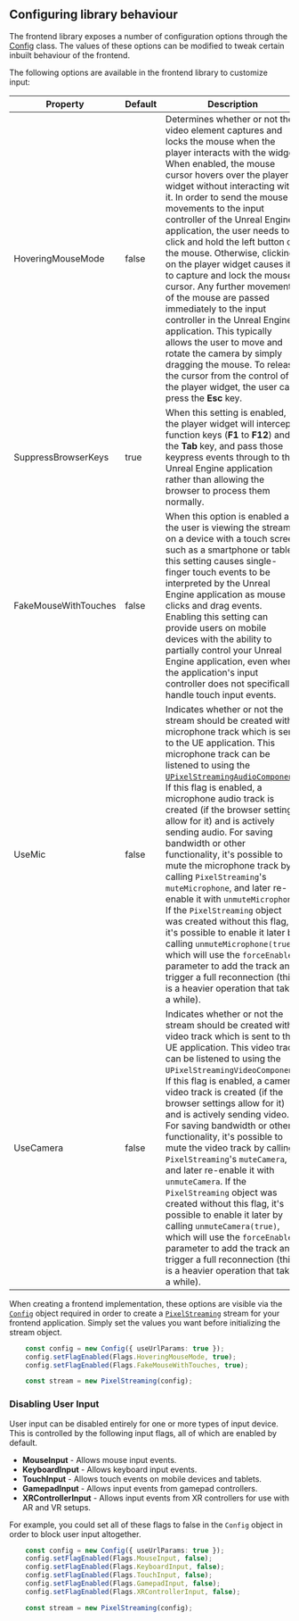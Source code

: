 ## Configuring library behaviour

The frontend library exposes a number of configuration options through the [Config](/Frontend/library/src/Config/Config.ts) class. The values of these options can be modified to tweak certain inbuilt behaviour of the frontend.

The following options are available in the frontend library to customize input:

|       Property       | Default | Description |
|         ---          |   ---   |     ---     |
|   HoveringMouseMode  |  false  | Determines whether or not the video element captures and locks the mouse when the player interacts with the widget. When enabled, the mouse cursor hovers over the player widget without interacting with it. In order to send the mouse movements to the input controller of the Unreal Engine application, the user needs to click and hold the left button of the mouse. Otherwise, clicking on the player widget causes it to capture and lock the mouse cursor. Any further movements of the mouse are passed immediately to the input controller in the Unreal Engine application. This typically allows the user to move and rotate the camera by simply dragging the mouse. To release the cursor from the control of the player widget, the user can press the **Esc** key. |
|  SuppressBrowserKeys |   true  | When this setting is enabled, the player widget will intercept function keys (**F1** to **F12**) and the **Tab** key, and pass those keypress events through to the Unreal Engine application rather than allowing the browser to process them normally.| This means, for example, that while this setting is active, pressing **F5** will not refresh the player page in the browser. Instead, that event is passed through to the Unreal Engine application, and has its usual function of switching the view to visualize shader complexity.
| FakeMouseWithTouches |  false  | When this option is enabled and the user is viewing the stream on a device with a touch screen such as a smartphone or tablet, this setting causes single-finger touch events to be interpreted by the Unreal Engine application as mouse clicks and drag events. Enabling this setting can provide users on mobile devices with the ability to partially control your Unreal Engine application, even when the application's input controller does not specifically handle touch input events. |
|   UseMic  |  false  | Indicates whether or not the stream should be created with a microphone track which is sent to the UE application. This microphone track can be listened to using the [`UPixelStreamingAudioComponent`](https://docs.unrealengine.com/5.0/en-US/API/Plugins/PixelStreaming/UPixelStreamingAudioComponent/). If this flag is enabled, a microphone audio track is created (if the browser settings allow for it) and is actively sending audio. For saving bandwidth or other functionality, it's possible to mute the microphone track by calling `PixelStreaming`'s `muteMicrophone`, and later re-enable it with `unmuteMicrophone`. If the `PixelStreaming` object was created without this flag, it's possible to enable it later by calling `unmuteMicrophone(true)`, which will use the `forceEnable` parameter to add the track and trigger a full reconnection (this is a heavier operation that takes a while). |
|   UseCamera  |  false  | Indicates whether or not the stream should be created with a video track which is sent to the UE application. This video track can be listened to using the `UPixelStreamingVideoComponent`. If this flag is enabled, a camera video track is created (if the browser settings allow for it) and is actively sending video. For saving bandwidth or other functionality, it's possible to mute the video track by calling `PixelStreaming`'s `muteCamera`, and later re-enable it with `unmuteCamera`. If the `PixelStreaming` object was created without this flag, it's possible to enable it later by calling `unmuteCamera(true)`, which will use the `forceEnable` parameter to add the track and trigger a full reconnection (this is a heavier operation that takes a while). |

When creating a frontend implementation, these options are visible via the [`Config`](/Frontend/library/src/Config/Config.ts) object required in order to create a [`PixelStreaming`](/Frontend/library/src/PixelStreaming/PixelStreaming.ts) stream for your frontend application. Simply set the values you want before initializing the stream object.

```typescript
	const config = new Config({ useUrlParams: true });
	config.setFlagEnabled(Flags.HoveringMouseMode, true);
	config.setFlagEnabled(Flags.FakeMouseWithTouches, true);

	const stream = new PixelStreaming(config);
```

### Disabling User Input

User input can be disabled entirely for one or more types of input device. This is controlled by the following input flags, all of which are enabled by default.

*   **MouseInput** - Allows mouse input events.
*   **KeyboardInput** - Allows keyboard input events.
*   **TouchInput** - Allows touch events on mobile devices and tablets.
*   **GamepadInput** - Allows input events from gamepad controllers.
*   **XRControllerInput** - Allows input events from XR controllers for use with AR and VR setups.

For example, you could set all of these flags to false in the `Config` object in order to block user input altogether.

```typescript
	const config = new Config({ useUrlParams: true });
	config.setFlagEnabled(Flags.MouseInput, false);
	config.setFlagEnabled(Flags.KeyboardInput, false);
	config.setFlagEnabled(Flags.TouchInput, false);
	config.setFlagEnabled(Flags.GamepadInput, false);
	config.setFlagEnabled(Flags.XRControllerInput, false);

	const stream = new PixelStreaming(config);
```

